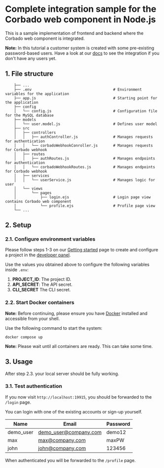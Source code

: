# Complete integration sample for the Corbado web component in Node.js
This is a sample implementation of frontend and backend where the Corbado web component is integrated.

**Note:** In this tutorial a customer system is created with some pre-existing password-based users. Have a look at our [docs](https://docs.corbado.com/integrations/web-component/no-existing-user-base) to see the integration if you don't have any users yet.

## 1. File structure
        ├── ...
        ├── .env                                     # Environment variables for the application
        ├── app.js                                   # Starting point for the application
        ├── config      
        │   └── config.js                            # Configuration file for the MySQL database
        ├── models      
        │   └── user.model.js                        # Defines user model
        ├── src                             
        │   ├── controllers                  
        │   │   ├── authController.js                # Manages requests for authentication
        │   │   └── corbadoWebhookConroller.js       # Manages requests for Corbado webhook
        │   ├── routes                  
        │   │   ├── authRoutes.js                    # Manages endpoints for authentication
        │   │   └── corbadoWebhookRoutes.js          # Manages endpoints for Corbado webhook
        │   ├── services                  
        │   │   └── userService.js                   # Manages logic for user
        │   └── views
        │       └── pages
        │           ├── login.ejs                    # Login page view contains Corbado web component
        │           └── profile.ejs                  # Profile page view
        └── ...

## 2. Setup

### 2.1. Configure environment variables
Please follow steps 1-3 on our [Getting started](https://docs.corbado.com/overview/getting-started) page to create and configure a project in the [developer panel](https://app.corbado.com).

Use the values you obtained above to configure the following variables inside `.env`:
1. **PROJECT_ID**: The project ID.
2. **API_SECRET**: The API secret.
3. **CLI_SECRET** The CLI secret.

### 2.2. Start Docker containers

**Note:** Before continuing, please ensure you have [Docker](https://www.docker.com/products/docker-desktop/) installed and accessible from your shell.

Use the following command to start the system:
```
docker compose up
```
**Note:** Please wait until all containers are ready. This can take some time. 

## 3. Usage

After step 2.3. your local server should be fully working.

### 3.1. Test authentication

If you now visit `http://localhost:19915`, you should be forwarded to the `/login` page.

You can login with one of the existing accounts or sign-up yourself.

| Name | Email | Password |
| --- | --- | --- |
| demo_user | demo_user@company.com | demo12 |
| max | max@company.com | maxPW |
| john | john@company.com | 123456 |

When authenticated you will be forwarded to the `/profile` page.
